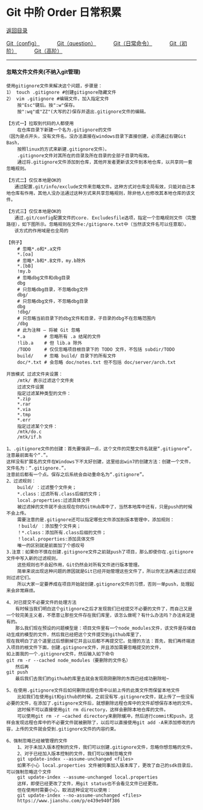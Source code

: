 # Git 中阶 Order 日常积累

<p>
    <a href="#" onclick="refreshContent('gitorder')">返回目录</a>
</p>
<P>
<a href="#" onclick="refreshOrderContent('config')">Git（config）</a>&emsp;&emsp;&emsp;
<a href="#" onclick="refreshOrderContent('question')">Git（question）</a>&emsp;&emsp;&emsp;
<a href="#" onclick="refreshOrderContent('order1')">Git（日常命令）</a>&emsp;&emsp;&emsp;
<a href="#" onclick="refreshOrderContent('order2')">Git（初阶）</a>&emsp;&emsp;&emsp;
<a href="#" onclick="refreshOrderContent('order4')">Git（高阶）</a>&emsp;&emsp;&emsp;
</P>

---

#### 忽略文件文件夹(不纳入git管理)

	使用gitignore文件来解决这个问题，步骤是：
	1） touch .gitignore #创建gitignore隐藏文件
	2） vim .gitignore #编辑文件，加入指定文件
		按"Esc"键后。按":w"保存。
		按":wq"或"ZZ"(大写的Z)保存并退出.gitignore文件的编辑。

	【方式一】拉取到代码的人都使用
		在仓库目录下新建一个名为.gitignore的文件
	（因为是点开头，没有文件名，没办法直接在windows目录下直接创建，必须通过右键Git Bash，
		按照linux的方式来新建.gitignore文件）。
		.gitignore文件对其所在的目录及所在目录的全部子目录均有效。
		通过将.gitignore文件添加到仓库，其他开发者更新该文件到本地仓库，以共享同一套忽略规则。

	【方式二】仅仅本地是OK的
	   通过配置.git/info/exclude文件来忽略文件。这种方式对仓库全局有效，只能对自己本地仓库有作用，其他人没办法通过这种方式来共享忽略规则，除非他人也修改其本地仓库的该文件。

	【方式三】仅仅本地是OK的
	   通过.git/config配置文件的core. Excludesfile选项，指定一个忽略规则文件（完整路径），如下图所示。忽略规则在文件e:/gitignore.txt中（当然该文件名可以任意取）。
	   该方式的作用域是也全局的
		   
	【例子】
		# 忽略*.o和*.a文件
		*.[oa]
		# 忽略*.b和*.B文件，my.b除外
		*.[bB]
		!my.b
		# 忽略dbg文件和dbg目录
		dbg
		# 只忽略dbg目录，不忽略dbg文件
		dbg/
		# 只忽略dbg文件，不忽略dbg目录
		dbg
		!dbg/
		# 只忽略当前目录下的dbg文件和目录，子目录的dbg不在忽略范围内
		/dbg
		# 此为注释 – 将被 Git 忽略
		*.a       # 忽略所有 .a 结尾的文件
		!lib.a    # 但 lib.a 除外
		/TODO     # 仅仅忽略项目根目录下的 TODO 文件，不包括 subdir/TODO
		build/    # 忽略 build/ 目录下的所有文件
		doc/*.txt # 会忽略 doc/notes.txt 但不包括 doc/server/arch.txt

	开放模式 过滤文件夹设置：
		/mtk/ 表示过滤这个文件夹
		过滤文件设置
		指定过滤某种类型的文件：
		*.zip
		*.rar
		*.via
		*.tmp
		*.err
		指定过滤某个文件：
		/mtk/do.c
		/mtk/if.h
	
	1、.gitignore文件的创建：首先要强调一点，这个文件的完整文件名就是“.gitignore”，注意最前面有个“.”。
	这样没有扩展名的文件在Windows下不太好创建，这里给出win7的创建方法：创建一个文件，文件名为：“.gitignore.”，
	注意前后都有一个点。保存之后系统会自动重命名为“.gitignore”。
	2、过滤规则：
		build/ ：过滤整个文件夹；
		*.class：过滤所有.class后缀的文件；
		local.properties:过滤具体文件
		被过滤掉的文件就不会出现在你的GitHub库中了，当然本地库中还有，只是push的时候不会上传。
		需要注意的是.gitignore还可以指定哪些文件添加到版本管理中，添加规则：
		！build/ ：添加整个文件夹；
		！*.class：添加所有.class后缀的文件；
		！local.properties:添加具体文件
		唯一的区别就是前面加了个感叹号
	3.注意：如果你不慎在创建.gitignore文件之前就push了项目，那么即使你在.gitignore文件中写入新的过滤规则，
		这些规则也不会起作用，Git仍然会对所有文件进行版本管理。
		简单来说出现这种问题的原因就是Git已经开始管理这些文件了，所以你无法再通过过滤规则过滤它们。
		所以大家一定要养成在项目开始就创建.gitignore文件的习惯，否则一单push，处理起来会非常麻烦。	

	4、对已提交不必要文件的处理方法
    　　有时候当我们明白这个gitignore之后才发现我们已经提交不必要的文件了，而自己又是一个较完美主义者，不愿意让那些文件存在我们库里，该怎么做呢？有什么办法吗？办法肯定是有的。
    　　那么我们现在预设的问题模型是：项目文件里有一个node_modules文件，该文件是存储自动生成的模型的文件，然后我已经把这个文件提交到github库里了，
    现在我明白了这个道里过后想删掉它并且以后都不再提交它。处理的方法：首先，我们再终端进入项目的根文件下面，创建.gitignore文件，并且添加需要忽略提交的文件，
    如上面我的一个.gitignore文件，然后输入如下命令
    git rm -r --cached node_modules（要删除的文件名）
    　　然后再
    git push
    　　最后我们去我们的github的库里去就会发现刚刚删除的东西已经成功删除啦~	
	
	5、在使用.gitignore文件后如何删除远程仓库中以前上传的此类文件而保留本地文件
		比如我们在使用git和github的时候，之前没有写.gitignore文件，就上传了一些没有必要的文件，在添加了.gitignore文件后，就想删除远程仓库中的文件却想保存本地的文件。 
		这时候不可以直接使用git rm directory，这样会删除本地仓库的文件。 
		可以使用git rm -r –cached directory来删除缓冲，然后进行commit和push，这样会发现远程仓库中的不必要文件就被删除了，以后可以直接使用git add -A来添加修改的内容，上传的文件就会受到.gitignore文件的内容约束。

	6、强制忽略已经被管理的文件
		1、对于未加入版本控制的文件，我们可以创建.gitignore文件，忽略你想忽略的文件。
		2、对于已经加入版本控制的文件，我们可以强制忽略文件
		git update-index --assume-unchanged <files>
		如果不小心 local.properties 文件被同事加入版本库了，更改了自己的sdk目录后，可以强制忽略这个文件
		git update-index --assume-unchanged local.properties
		这样，即使已经更改了文件，用git status也不会看见文件已经更改。
		但在使用时需要小心，取消这种设定可以使用：
		git update-index --no-assume-unchanged <files>
		https://www.jianshu.com/p/e439e940f386


